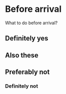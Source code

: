 # Before arrival

What to do before arrival?

## Definitely yes

## Also these

## Preferably not

### Definitely not
